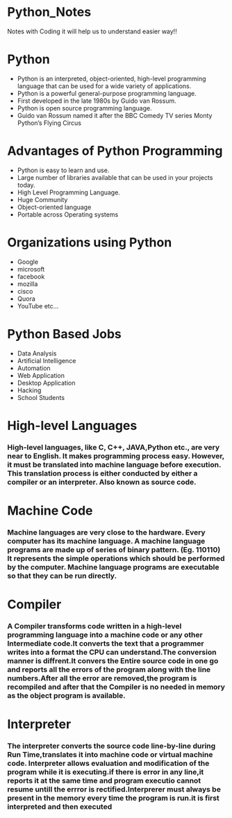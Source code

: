 # Python_Notes

Notes with Coding it will help us to understand easier way!!

# Python

 * Python is an interpreted, object-oriented, high-level programming language that can be used for a wide variety of    applications.
 * Python is a powerful general-purpose programming language.
 * First developed in the late 1980s by Guido van Rossum.
 * Python is open source programming language.
 * Guido van Rossum named it after the BBC Comedy TV series Monty Python’s Flying Circus

# Advantages of Python Programming
 
* Python is easy to learn and use.
* Large number of libraries available that can be used in your projects today.
* High Level Programming Language.
* Huge Community
* Object-oriented language
* Portable across Operating systems

# Organizations using Python           
*    Google                              
*    microsoft
*    facebook
*    mozilla
*    cisco
*    Quora
*    YouTube etc...

 # Python Based Jobs

*   Data Analysis
*   Artificial Intelligence
*   Automation
*   Web Application
*   Desktop Application
*   Hacking
*   School Students

# High-level Languages
### High-level languages, like C, C++, JAVA,Python etc., are very near to English. It makes programming process easy. However, it must be translated into machine language before execution. This translation process is either conducted by either a compiler or an interpreter. Also known as source code.

# Machine Code
### Machine languages are very close to the hardware. Every computer has its machine language. A machine language programs are made up of series of binary pattern. (Eg. 110110) It represents the simple operations which should be performed by the computer. Machine language programs are executable so that they can be run directly.

# Compiler
### A Compiler transforms code written in a high-level programming language into a machine code or any other Intermediate code.It converts the text that a programmer writes into a format the CPU can understand.The conversion manner is diffrent.It convers the Entire source code in one go and reports all the errors of the program along with the line numbers.After all the error are removed,the program is recompiled and after that the Compiler is no needed in memory as the object program is available.

# Interpreter
### The interpreter converts the source code line-by-line during Run Time,translates it into machine code or virtual machine code. Interpreter allows evaluation and modification of the program while it is executing.if there is error in any line,it reports it at the same time and program executio cannot resume untill the errror is rectified.Interprerer must always be present in the memory every time the program is run.it is first interpreted and then executed

